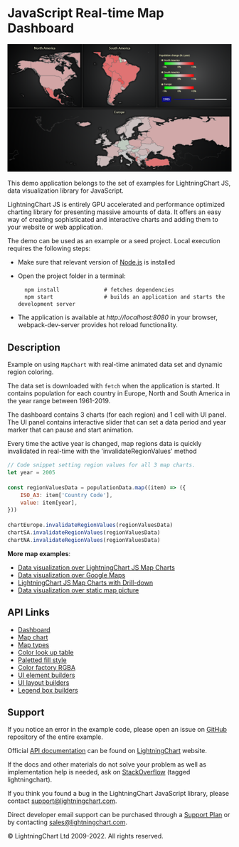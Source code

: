 # JavaScript Real-time Map Dashboard

![JavaScript Real-time Map Dashboard](mapChartTimeline-darkGold.png)

This demo application belongs to the set of examples for LightningChart JS, data visualization library for JavaScript.

LightningChart JS is entirely GPU accelerated and performance optimized charting library for presenting massive amounts of data. It offers an easy way of creating sophisticated and interactive charts and adding them to your website or web application.

The demo can be used as an example or a seed project. Local execution requires the following steps:

-   Make sure that relevant version of [Node.js](https://nodejs.org/en/download/) is installed
-   Open the project folder in a terminal:

          npm install              # fetches dependencies
          npm start                # builds an application and starts the development server

-   The application is available at _http://localhost:8080_ in your browser, webpack-dev-server provides hot reload functionality.


## Description

Example on using `MapChart` with real-time animated data set and dynamic region coloring.

The data set is downloaded with `fetch` when the application is started.
It contains population for each country in Europe, North and South America in the year range between 1961-2019.

The dashboard contains 3 charts (for each region) and 1 cell with UI panel.
The UI panel contains interactive slider that can set a data period and year marker that can pause and start animation.

Every time the active year is changed, map regions data is quickly invalidated in real-time with the 'invalidateRegionValues' method

```js
// Code snippet setting region values for all 3 map charts.
let year = 2005

const regionValuesData = populationData.map((item) => ({
    ISO_A3: item['Country Code'],
    value: item[year],
}))

chartEurope.invalidateRegionValues(regionValuesData)
chartSA.invalidateRegionValues(regionValuesData)
chartNA.invalidateRegionValues(regionValuesData)
```

**More map examples**:

-   [Data visualization over LightningChart JS Map Charts](https://lightningchart.com/lightningchart-js-interactive-examples/examples/lcjs-example-1103-mapChartVizXY.html)
-   [Data visualization over Google Maps](https://blog.arction.com/easy-geospatial-data-visualization-with-lightningchart-js-and-google)
-   [LightningChart JS Map Charts with Drill-down](https://lightningchart.com/lightningchart-js-interactive-examples/examples/lcjs-example-1111-covidDrillDownDashboard.html)
-   [Data visualization over static map picture](https://lightningchart.com/lightningchart-js-interactive-examples/examples/lcjs-example-1110-geoChartUsaTemperature.html)


## API Links

* [Dashboard]
* [Map chart]
* [Map types]
* [Color look up table]
* [Paletted fill style]
* [Color factory RGBA]
* [UI element builders]
* [UI layout builders]
* [Legend box builders]


## Support

If you notice an error in the example code, please open an issue on [GitHub][0] repository of the entire example.

Official [API documentation][1] can be found on [LightningChart][2] website.

If the docs and other materials do not solve your problem as well as implementation help is needed, ask on [StackOverflow][3] (tagged lightningchart).

If you think you found a bug in the LightningChart JavaScript library, please contact support@lightningchart.com.

Direct developer email support can be purchased through a [Support Plan][4] or by contacting sales@lightningchart.com.

[0]: https://github.com/Arction/
[1]: https://lightningchart.com/lightningchart-js-api-documentation/
[2]: https://lightningchart.com
[3]: https://stackoverflow.com/questions/tagged/lightningchart
[4]: https://lightningchart.com/support-services/

© LightningChart Ltd 2009-2022. All rights reserved.


[Dashboard]: https://lightningchart.com/lightningchart-js-api-documentation/v4.0.0/classes/Dashboard.html
[Map chart]: https://lightningchart.com/lightningchart-js-api-documentation/v4.0.0/classes/MapChart.html
[Map types]: https://lightningchart.com/lightningchart-js-api-documentation/v4.0.0/variables/MapTypes.html
[Color look up table]: https://lightningchart.com/lightningchart-js-api-documentation/v4.0.0/classes/LUT.html
[Paletted fill style]: https://lightningchart.com/lightningchart-js-api-documentation/v4.0.0/classes/PalettedFill.html
[Color factory RGBA]: https://lightningchart.com/lightningchart-js-api-documentation/v4.0.0/functions/ColorRGBA.html
[UI element builders]: https://lightningchart.com/lightningchart-js-api-documentation/v4.0.0/variables/UIElementBuilders.html
[UI layout builders]: https://lightningchart.com/lightningchart-js-api-documentation/v4.0.0/variables/UILayoutBuilders.html
[Legend box builders]: https://lightningchart.com/lightningchart-js-api-documentation/v4.0.0/variables/LegendBoxBuilders.html

